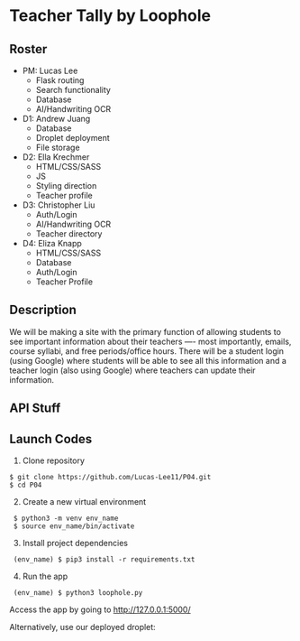 # Teacher Tally by Loophole
## Roster
- PM: Lucas Lee
    - Flask routing
    - Search functionality
    - Database
    - AI/Handwriting OCR
- D1: Andrew Juang
    - Database
    - Droplet deployment
    - File storage
- D2: Ella Krechmer
    - HTML/CSS/SASS
    - JS
    - Styling direction
    - Teacher profile
- D3: Christopher Liu
    - Auth/Login
    - AI/Handwriting OCR
    - Teacher directory
- D4: Eliza Knapp
    - HTML/CSS/SASS
    - Database
    - Auth/Login
    - Teacher Profile

## Description
We will be making a site with the primary function of allowing students to see important information about their teachers —- most importantly, emails, course syllabi, and free periods/office hours. There will be a student login (using Google) where students will be able to see all this information and a teacher login (also using Google) where teachers can update their information.

## API Stuff

## Launch Codes

1. Clone repository

 ```
 $ git clone https://github.com/Lucas-Lee11/P04.git
 $ cd P04
```

2. Create a new virtual environment
```
 $ python3 -m venv env_name
 $ source env_name/bin/activate
```

3. Install project dependencies
```
 (env_name) $ pip3 install -r requirements.txt
```

4. Run the app
```
 (env_name) $ python3 loophole.py
```
Access the app by going to http://127.0.0.1:5000/

Alternatively, use our deployed droplet: 
